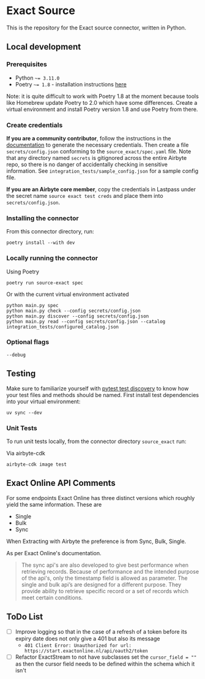 # Exact Source

This is the repository for the Exact source connector, written in Python.

## Local development

### Prerequisites

- Python `~= 3.11.0`
- Poetry `~= 1.8` - installation instructions [here](https://python-poetry.org/docs/#installation)

Note: it is quite difficult to work with Poetry 1.8 at the moment because tools like Homebrew update Poetry to 2.0 
which have some differences. Create a virtual environment and install Poetry version 1.8 and use Poetry from there.

### Create credentials

**If you are a community contributor**, follow the instructions in
the [documentation](https://docs.airbyte.io/integrations/sources/exact)
to generate the necessary credentials. Then create a file `secrets/config.json` conforming to the
`source_exact/spec.yaml` file.
Note that any directory named `secrets` is gitignored across the entire Airbyte repo, so there is no danger of
accidentally checking in sensitive information.
See `integration_tests/sample_config.json` for a sample config file.

**If you are an Airbyte core member**, copy the credentials in Lastpass under the secret name `source exact test creds`
and place them into `secrets/config.json`.

### Installing the connector

From this connector directory, run:

```shell
poetry install --with dev
```

### Locally running the connector

Using Poetry

```shell
poetry run source-exact spec
```

Or with the current virtual environment activated

```shell
python main.py spec
python main.py check --config secrets/config.json
python main.py discover --config secrets/config.json
python main.py read --config secrets/config.json --catalog integration_tests/configured_catalog.json
```

### Optional flags

```
--debug
```

## Testing

Make sure to familiarize yourself
with [pytest test discovery](https://docs.pytest.org/en/latest/goodpractices.html#test-discovery) to know how your test
files and methods should be named.
First install test dependencies into your virtual environment:

```shell
uv sync --dev
```

### Unit Tests

To run unit tests locally, from the connector directory `source_exact` run:


Via airbyte-cdk
```shell
airbyte-cdk image test
```

## Exact Online API Comments
For some endpoints Exact Online has three distinct versions which roughly yield the same information. These are 
- Single
- Bulk
- Sync

When Extracting with Airbyte the preference is from Sync, Bulk, Single. 

As per Exact Online's documentation.
> The sync api's are also developed to give best performance when retrieving records. Because of performance and the intended purpose of the api's, only the timestamp field is allowed as parameter.
The single and bulk api’s are designed for a different purpose. They provide ability to retrieve specific record or a set of records which meet certain conditions.

## ToDo List
- [ ] Improve logging so that in the case of a refresh of a token before its expiry date does not only give a 401 but also its message
  - `401 Client Error: Unauthorized for url: https://start.exactonline.nl/api/oauth2/token`
- [ ] Refactor ExactStream to not have subclasses set the `cursor_field = ""` as then the cursor field needs to be 
  defined within the schema which it isn't